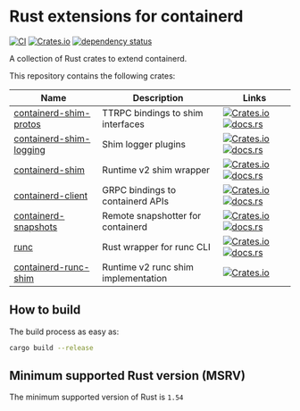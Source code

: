 # Rust extensions for containerd

[![CI](https://github.com/mxpv/shim-rs/actions/workflows/ci.yml/badge.svg?branch=main)](https://github.com/mxpv/shim-rs/actions/workflows/ci.yml)
[![Crates.io](https://img.shields.io/crates/l/containerd-client)](https://github.com/containerd/rust-extensions/blob/main/LICENSE)
[![dependency status](https://deps.rs/repo/github/containerd/rust-extensions/status.svg)](https://deps.rs/repo/github/containerd/rust-extensions)

A collection of Rust crates to extend containerd.

This repository contains the following crates:

| Name | Description | Links |
| --- | --- | --- |
| [containerd-shim-protos](crates/shim-protos) | TTRPC bindings to shim interfaces | [![Crates.io](https://img.shields.io/crates/v/containerd-shim-protos)](https://crates.io/crates/containerd-shim-protos) [![docs.rs](https://img.shields.io/docsrs/containerd-shim-protos)](https://docs.rs/containerd-shim-protos/latest/containerd_shim_protos/) |
| [containerd-shim-logging](crates/logging) | Shim logger plugins | [![Crates.io](https://img.shields.io/crates/v/containerd-shim-logging)](https://crates.io/crates/containerd-shim-logging) [![docs.rs](https://img.shields.io/docsrs/containerd-shim-logging)](https://docs.rs/containerd-shim-logging/latest/containerd_shim_logging/) |
| [containerd-shim](crates/shim) | Runtime v2 shim wrapper | [![Crates.io](https://img.shields.io/crates/v/containerd-shim)](https://crates.io/crates/containerd-shim) [![docs.rs](https://img.shields.io/docsrs/containerd-shim)](https://docs.rs/containerd-shim/latest/containerd_shim/) |
| [containerd-client](crates/client) | GRPC bindings to containerd APIs | [![Crates.io](https://img.shields.io/crates/v/containerd-client)](https://crates.io/crates/containerd-client) [![docs.rs](https://img.shields.io/docsrs/containerd-client)](https://docs.rs/containerd-client/latest/containerd_client/) |
| [containerd-snapshots](crates/snapshots) | Remote snapshotter for containerd | [![Crates.io](https://img.shields.io/crates/v/containerd-snapshots)](https://crates.io/crates/containerd-snapshots) [![docs.rs](https://img.shields.io/docsrs/containerd-snapshots)](https://docs.rs/containerd-snapshots/latest/containerd_snapshots/) |
| [runc](crates/runc) | Rust wrapper for runc CLI | [![Crates.io](https://img.shields.io/crates/v/runc)](https://crates.io/crates/runc) [![docs.rs](https://img.shields.io/docsrs/runc)](https://docs.rs/runc/latest/runc/) |
| [containerd-runc-shim](crates/runc-shim) | Runtime v2 runc shim implementation | [![Crates.io](https://img.shields.io/crates/v/containerd-runc-shim)](https://crates.io/crates/containerd-runc-shim) |

## How to build
The build process as easy as:
```bash
cargo build --release
```

## Minimum supported Rust version (MSRV)
The minimum supported version of Rust is `1.54`
